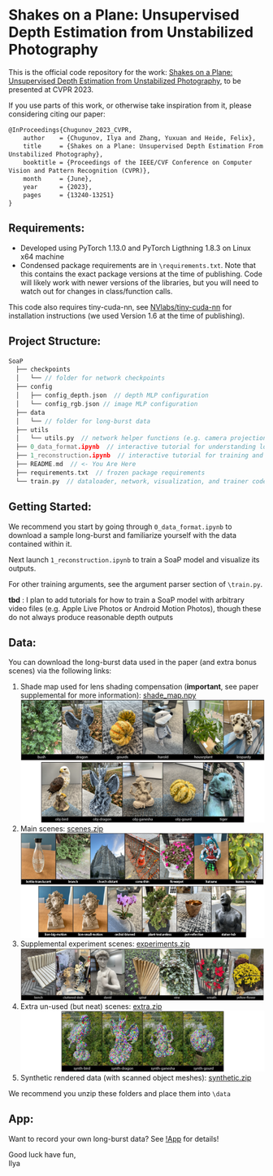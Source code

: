 
# Shakes on a Plane: Unsupervised Depth Estimation from Unstabilized Photography

This is the official code repository for the work: [Shakes on a Plane: Unsupervised Depth Estimation from Unstabilized Photography](https://light.princeton.edu/publication/soap/), to be presented at CVPR 2023.

If you use parts of this work, or otherwise take inspiration from it, please considering citing our paper:
```
@InProceedings{Chugunov_2023_CVPR,
    author    = {Chugunov, Ilya and Zhang, Yuxuan and Heide, Felix},
    title     = {Shakes on a Plane: Unsupervised Depth Estimation From Unstabilized Photography},
    booktitle = {Proceedings of the IEEE/CVF Conference on Computer Vision and Pattern Recognition (CVPR)},
    month     = {June},
    year      = {2023},
    pages     = {13240-13251}
}
```

## Requirements:
- Developed using PyTorch 1.13.0 and PyTorch Ligthning 1.8.3 on Linux x64 machine
- Condensed package requirements are in `\requirements.txt`. Note that this contains the exact package versions at the time of publishing. Code will likely work with newer versions of the libraries, but you will need to watch out for changes in class/function calls.

This code also requires tiny-cuda-nn, see [NVlabs/tiny-cuda-nn](https://github.com/NVlabs/tiny-cuda-nn) for installation instructions (we used Version 1.6 at the time of publishing).

## Project Structure:
```cpp
SoaP
  ├── checkpoints  
  │   └── // folder for network checkpoints
  ├── config
  │   ├── config_depth.json  // depth MLP configuration
  │   └── config_rgb.json // image MLP configuration
  ├── data  
  │   └── // folder for long-burst data
  ├── utils  
  │   └── utils.py  // network helper functions (e.g. camera projection, spline interpolation)
  ├── 0_data_format.ipynb  // interactive tutorial for understanding long-burst data
  ├── 1_reconstruction.ipynb  // interactive tutorial for training and depth reconstruction
  ├── README.md  // <- You Are Here
  ├── requirements.txt  // frozen package requirements
  └── train.py  // dataloader, network, visualization, and trainer code
  ```
## Getting Started:
We recommend you start by going through `0_data_format.ipynb` to download a sample long-burst and familiarize yourself with the data contained within it.

Next launch `1_reconstruction.ipynb` to train a SoaP model and visualize its outputs.

For other training arguments, see the argument parser section of `\train.py`.

**tbd** : I plan to add tutorials for how to train a SoaP model with arbitrary video files (e.g. Apple Live Photos or Android Motion Photos), though these do not always produce reasonable depth outputs

## Data:
You can download the long-burst data used in the paper (and extra bonus scenes) via the following links:

1. Shade map used for lens shading compensation (**important**, see paper supplemental for more information): [shade_map.npy](https://soap.cs.princeton.edu/shade_map.npy)  
 ![xcode](!figs/scenes-thumb.png)
 2. Main scenes: [scenes.zip](https://soap.cs.princeton.edu/scenes.zip)
 ![xcode](!figs/experiments-thumb.png)
 3. Supplemental experiment scenes: [experiments.zip](https://soap.cs.princeton.edu/experiments.zip)
 ![xcode](!figs/extra-thumb.png)
 4. Extra un-used (but neat) scenes: [extra.zip](https://soap.cs.princeton.edu/extra.zip)
![xcode](!figs/synth-thumb.png)
 5. Synthetic rendered data (with scanned object meshes): [synthetic.zip](https://soap.cs.princeton.edu/synthetic.zip)
 

We recommend you unzip these folders and place them into `\data`

## App:
Want to record your own long-burst data? See [!App](https://github.com/princeton-computational-imaging/SoaP/tree/main/!App) for details!


Good luck have fun,  
Ilya
